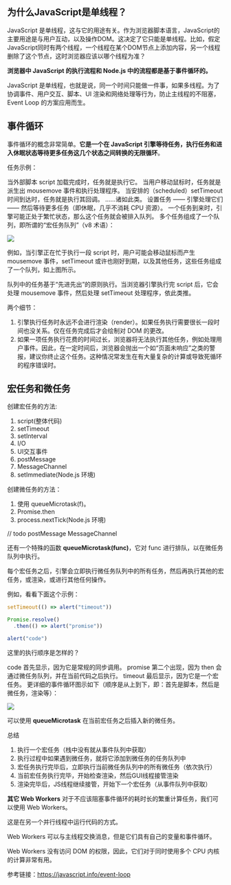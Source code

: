<!--
 * @Description: 
 * @Author: liushuhao
 * @Date: 2021-03-02 13:36:07
 * @LastEditors: liushuhao
-->   
## 为什么JavaScript是单线程？ ##
JavaScript 是单线程，这与它的用途有关。作为浏览器脚本语言，JavaScript的主要用途是与用户互动，以及操作DOM。这决定了它只能是单线程。比如，假定JavaScript同时有两个线程，一个线程在某个DOM节点上添加内容，另一个线程删除了这个节点，这时浏览器应该以哪个线程为准？

**浏览器中 JavaScript 的执行流程和 Node.js 中的流程都是基于事件循环的。**

JavaScript 是单线程，也就是说，同一个时间只能做一件事，如果多线程。为了协调事件、用户交互、脚本、UI 渲染和网络处理等行为，防止主线程的不阻塞，Event Loop 的方案应用而生。

## 事件循环 ##
事件循环的概念非常简单。**它是一个在 JavaScript 引擎等待任务，执行任务和进入休眠状态等待更多任务这几个状态之间转换的无限循环**。

任务示例：

当外部脚本 script 加载完成时，任务就是执行它。
当用户移动鼠标时，任务就是派生出 mousemove 事件和执行处理程序。
当安排的（scheduled）setTimeout 时间到达时，任务就是执行其回调。
……诸如此类。
设置任务 —— 引擎处理它们 —— 然后等待更多任务（即休眠，几乎不消耗 CPU 资源）。
一个任务到来时，引擎可能正处于繁忙状态，那么这个任务就会被排入队列。
多个任务组成了一个队列，即所谓的“宏任务队列”（v8 术语）：

![](/images/js/event-loop.png)  


例如，当引擎正在忙于执行一段 script 时，用户可能会移动鼠标而产生 mousemove 事件，setTimeout 或许也刚好到期，以及其他任务，这些任务组成了一个队列，如上图所示。

队列中的任务基于“先进先出”的原则执行。当浏览器引擎执行完 script 后，它会处理 mousemove 事件，然后处理 setTimeout 处理程序，依此类推。

两个细节：

1. 引擎执行任务时永远不会进行渲染（render）。如果任务执行需要很长一段时间也没关系。仅在任务完成后才会绘制对 DOM 的更改。
2. 如果一项任务执行花费的时间过长，浏览器将无法执行其他任务，例如处理用户事件。因此，在一定时间后，浏览器会抛出一个如“页面未响应”之类的警报，建议你终止这个任务。这种情况常发生在有大量复杂的计算或导致死循环的程序错误时。

## 宏任务和微任务 ##
创建宏任务的方法:
1. script(整体代码)
2. setTimeout
3. setInterval
4. I/O
5. UI交互事件
6. postMessage
7. MessageChannel
8. setImmediate(Node.js 环境)

创建微任务的方法：
1. 使用 queueMicrotask(f)。
2. Promise.then
3. process.nextTick(Node.js 环境)

// todo
postMessage
MessageChannel






还有一个特殊的函数 **queueMicrotask(func)**，它对 func 进行排队，以在微任务队列中执行。

每个宏任务之后，引擎会立即执行微任务队列中的所有任务，然后再执行其他的宏任务，或渲染，或进行其他任何操作。

例如，看看下面这个示例：
```js
setTimeout(() => alert("timeout"))

Promise.resolve()
  .then(() => alert("promise"))

alert("code")
```
这里的执行顺序是怎样的？

code 首先显示，因为它是常规的同步调用。
promise 第二个出现，因为 then 会通过微任务队列，并在当前代码之后执行。
timeout 最后显示，因为它是一个宏任务。
更详细的事件循环图示如下（顺序是从上到下，即：首先是脚本，然后是微任务，渲染等）：

![](/images/js/event-loop-2.png)  

可以使用 **queueMicrotask** 在当前宏任务之后插入新的微任务。

总结

1. 执行一个宏任务（栈中没有就从事件队列中获取）
2. 执行过程中如果遇到微任务，就将它添加到微任务的任务队列中
3. 宏任务执行完毕后，立即执行当前微任务队列中的所有微任务（依次执行）
4. 当前宏任务执行完毕，开始检查渲染，然后GUI线程接管渲染
5. 渲染完毕后，JS线程继续接管，开始下一个宏任务（从事件队列中获取）

**其它 Web Workers**
对于不应该阻塞事件循环的耗时长的繁重计算任务，我们可以使用 Web Workers。

这是在另一个并行线程中运行代码的方式。

Web Workers 可以与主线程交换消息，但是它们具有自己的变量和事件循环。

Web Workers 没有访问 DOM 的权限，因此，它们对于同时使用多个 CPU 内核的计算非常有用。

参考链接：https://javascript.info/event-loop   